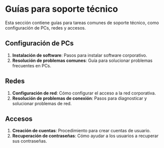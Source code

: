 # Guías para soporte técnico

Esta sección contiene guías para tareas comunes de soporte técnico, como configuración de PCs, redes y accesos.

## Configuración de PCs
1. **Instalación de software**: Pasos para instalar software corporativo.
2. **Resolución de problemas comunes**: Guía para solucionar problemas frecuentes en PCs.

## Redes
1. **Configuración de red**: Cómo configurar el acceso a la red corporativa.
2. **Resolución de problemas de conexión**: Pasos para diagnosticar y solucionar problemas de red.

## Accesos
1. **Creación de cuentas**: Procedimiento para crear cuentas de usuario.
2. **Recuperación de contraseñas**: Cómo ayudar a los usuarios a recuperar sus contraseñas.